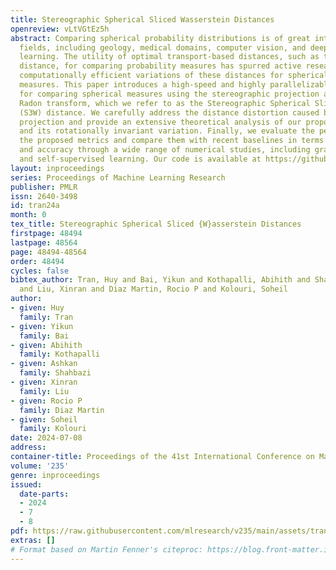 ```yaml
---
title: Stereographic Spherical Sliced Wasserstein Distances
openreview: vLtVGtEz5h
abstract: Comparing spherical probability distributions is of great interest in various
  fields, including geology, medical domains, computer vision, and deep representation
  learning. The utility of optimal transport-based distances, such as the Wasserstein
  distance, for comparing probability measures has spurred active research in developing
  computationally efficient variations of these distances for spherical probability
  measures. This paper introduces a high-speed and highly parallelizable distance
  for comparing spherical measures using the stereographic projection and the generalized
  Radon transform, which we refer to as the Stereographic Spherical Sliced Wasserstein
  (S3W) distance. We carefully address the distance distortion caused by the stereographic
  projection and provide an extensive theoretical analysis of our proposed metric
  and its rotationally invariant variation. Finally, we evaluate the performance of
  the proposed metrics and compare them with recent baselines in terms of both speed
  and accuracy through a wide range of numerical studies, including gradient flows
  and self-supervised learning. Our code is available at https://github.com/mint-vu/s3wd.
layout: inproceedings
series: Proceedings of Machine Learning Research
publisher: PMLR
issn: 2640-3498
id: tran24a
month: 0
tex_title: Stereographic Spherical Sliced {W}asserstein Distances
firstpage: 48494
lastpage: 48564
page: 48494-48564
order: 48494
cycles: false
bibtex_author: Tran, Huy and Bai, Yikun and Kothapalli, Abihith and Shahbazi, Ashkan
  and Liu, Xinran and Diaz Martin, Rocio P and Kolouri, Soheil
author:
- given: Huy
  family: Tran
- given: Yikun
  family: Bai
- given: Abihith
  family: Kothapalli
- given: Ashkan
  family: Shahbazi
- given: Xinran
  family: Liu
- given: Rocio P
  family: Diaz Martin
- given: Soheil
  family: Kolouri
date: 2024-07-08
address:
container-title: Proceedings of the 41st International Conference on Machine Learning
volume: '235'
genre: inproceedings
issued:
  date-parts:
  - 2024
  - 7
  - 8
pdf: https://raw.githubusercontent.com/mlresearch/v235/main/assets/tran24a/tran24a.pdf
extras: []
# Format based on Martin Fenner's citeproc: https://blog.front-matter.io/posts/citeproc-yaml-for-bibliographies/
---
```

